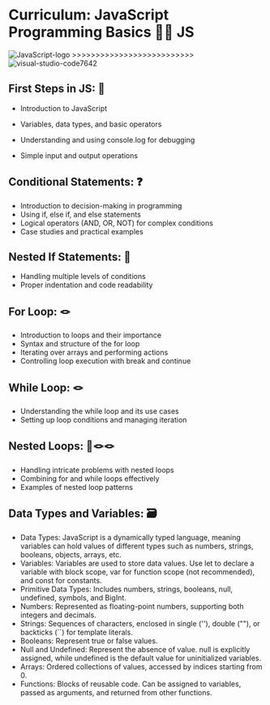 # Curriculum: JavaScript Programming Basics 👨‍💻 JS

![JavaScript-logo](https://github.com/Cappricornia/First-Steps-in-JS/assets/90700181/b409eb0a-64a4-45d5-a1fe-1ddfb8c697a2) >>>>>>>>>>>>>>>>>>>>>>>>>>
![visual-studio-code7642](https://github.com/Cappricornia/First-Steps-in-JS/assets/90700181/32ea366a-4f4b-4a9c-bbe9-fa6943270bf2)


## First Steps in JS: 🏁

- Introduction to JavaScript
- Variables, data types, and basic operators
- Understanding and using console.log for debugging

- Simple input and output operations

## Conditional Statements: ❓
- Introduction to decision-making in programming
- Using if, else if, and else statements
- Logical operators (AND, OR, NOT) for complex conditions
- Case studies and practical examples

## Nested If Statements: 🪹
- Handling multiple levels of conditions
- Proper indentation and code readability

## For Loop: 🪢
- Introduction to loops and their importance
- Syntax and structure of the for loop
- Iterating over arrays and performing actions
- Controlling loop execution with break and continue

## While Loop: 🪢
- Understanding the while loop and its use cases
- Setting up loop conditions and managing iteration

## Nested Loops: 🪹🪢🪢
- Handling intricate problems with nested loops
- Combining for and while loops effectively
- Examples of nested loop patterns

## Data Types and Variables: 🗃️

- Data Types: JavaScript is a dynamically typed language, meaning variables can hold values of different types such as numbers, strings, booleans, objects, arrays, etc.
- Variables: Variables are used to store data values. Use let to declare a variable with block scope, var for function scope (not recommended), and const for constants.
- Primitive Data Types: Includes numbers, strings, booleans, null, undefined, symbols, and BigInt.
- Numbers: Represented as floating-point numbers, supporting both integers and decimals.
- Strings: Sequences of characters, enclosed in single (''), double (""), or backticks (``) for template literals.
-  Booleans: Represent true or false values.
-  Null and Undefined: Represent the absence of value. null is explicitly assigned, while undefined is the default value for uninitialized variables.
- Arrays: Ordered collections of values, accessed by indices starting from 0.
- Functions: Blocks of reusable code. Can be assigned to variables, passed as arguments, and returned from other functions.

